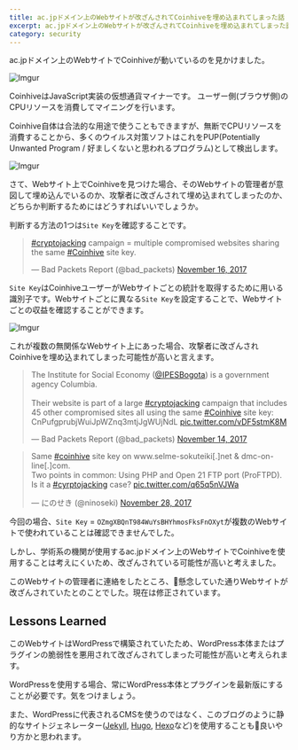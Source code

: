 ```yaml
---
title: ac.jpドメイン上のWebサイトが改ざんされてCoinhiveを埋め込まれてしまった話
excerpt: ac.jpドメイン上のWebサイトが改ざんされてCoinhiveを埋め込まれてしまった話
category: security
---
```


ac.jpドメイン上のWebサイトでCoinhiveが動いているのを見かけました。

![Imgur](https://i.imgur.com/IiLtdkx.png)

CoinhiveはJavaScript実装の仮想通貨マイナーです。
ユーザー側(ブラウザ側)のCPUリソースを消費してマイニングを行います。

Coinhive自体は合法的な用途で使うこともできますが、無断でCPUリソースを消費することから、多くのウイルス対策ソフトはこれをPUP(Potentially Unwanted Program / 好ましくないと思われるプログラム)として検出します。

![Imgur](https://i.imgur.com/pIi8Q67.png)

さて、Webサイト上でCoinhiveを見つけた場合、そのWebサイトの管理者が意図して埋め込んでいるのか、攻撃者に改ざんされて埋め込まれてしまったのか、どちらか判断するためにはどうすればいいでしょうか。

判断する方法の1つは`Site Key`を確認することです。

<blockquote class="twitter-tweet" data-lang="en"><p lang="en" dir="ltr"><a href="https://twitter.com/hashtag/cryptojacking?src=hash&amp;ref_src=twsrc%5Etfw">#cryptojacking</a> campaign = multiple compromised websites sharing the same <a href="https://twitter.com/hashtag/Coinhive?src=hash&amp;ref_src=twsrc%5Etfw">#Coinhive</a> site key.</p>&mdash; Bad Packets Report (@bad_packets) <a href="https://twitter.com/bad_packets/status/931269542143188993?ref_src=twsrc%5Etfw">November 16, 2017</a></blockquote>
<script async src="https://platform.twitter.com/widgets.js" charset="utf-8"></script>

`Site Key`はCoinhiveユーザーがWebサイトごとの統計を取得するために用いる識別子です。Webサイトごとに異なる`Site Key`を設定することで、Webサイトごとの収益を確認することができます。

![Imgur](https://i.imgur.com/XJNnee7.png)

これが複数の無関係なWebサイト上にあった場合、攻撃者に改ざんされCoinhiveを埋め込まれてしまった可能性が高いと言えます。

<blockquote class="twitter-tweet" data-lang="en"><p lang="en" dir="ltr">The Institute for Social Economy (<a href="https://twitter.com/IPESBogota?ref_src=twsrc%5Etfw">@IPESBogota</a>) is a government agency Columbia.<br><br>Their website is part of a large <a href="https://twitter.com/hashtag/cryptojacking?src=hash&amp;ref_src=twsrc%5Etfw">#cryptojacking</a> campaign that includes 45 other compromised sites all using the same <a href="https://twitter.com/hashtag/Coinhive?src=hash&amp;ref_src=twsrc%5Etfw">#Coinhive</a> site key:<br>CnPufgprubjWuiJpWZnq3mtjJgWUjNdL <a href="https://t.co/vDF5stmK8M">pic.twitter.com/vDF5stmK8M</a></p>&mdash; Bad Packets Report (@bad_packets) <a href="https://twitter.com/bad_packets/status/930329443955904512?ref_src=twsrc%5Etfw">November 14, 2017</a></blockquote>
<script async src="https://platform.twitter.com/widgets.js" charset="utf-8"></script>

<blockquote class="twitter-tweet" data-lang="en"><p lang="en" dir="ltr">Same <a href="https://twitter.com/hashtag/coinhive?src=hash&amp;ref_src=twsrc%5Etfw">#coinhive</a> site key on www.selme-sokuteiki[.]net &amp; dmc-on-line[.]com.<br>Two points in common: Using PHP and Open 21 FTP port (ProFTPD).<br>Is it a <a href="https://twitter.com/hashtag/cyrptojacking?src=hash&amp;ref_src=twsrc%5Etfw">#cyrptojacking</a> case? <a href="https://t.co/q65q5nVJWa">pic.twitter.com/q65q5nVJWa</a></p>&mdash; にのせき (@ninoseki) <a href="https://twitter.com/ninoseki/status/935391830316847104?ref_src=twsrc%5Etfw">November 28, 2017</a></blockquote>
<script async src="https://platform.twitter.com/widgets.js" charset="utf-8"></script>

今回の場合、`Site Key` = `OZmgXBQnT984WuYsBHYhmosFksFnOXyt`が複数のWebサイトで使われていることは確認できませんでした。

しかし、学術系の機関が使用するac.jpドメイン上のWebサイトでCoinhiveを使用することは考えにくいため、改ざんされている可能性が高いと考えました。

このWebサイトの管理者に連絡をしたところ、懸念していた通りWebサイトが改ざんされていたとのことでした。現在は修正されています。

## Lessons Learned

このWebサイトはWordPressで構築されていたため、WordPress本体またはプラグインの脆弱性を悪用されて改ざんされてしまった可能性が高いと考えられます。

WordPressを使用する場合、常にWordPress本体とプラグインを最新版にすることが必要です。気をつけましょう。

また、WordPressに代表されるCMSを使うのではなく、このブログのように静的なサイトジェネレーター([Jekyll](https://jekyllrb-ja.github.io/), [Hugo](https://gohugo.io/), [Hexo](https://hexo.io/)など)を使用することも良いやり方かと思われます。